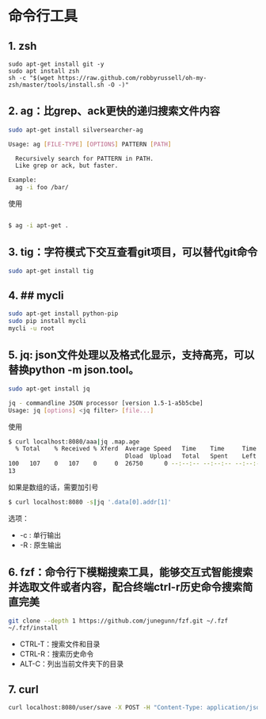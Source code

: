 # 命令行工具

## 1. zsh

```
sudo apt-get install git -y
sudo apt install zsh
sh -c "$(wget https://raw.github.com/robbyrussell/oh-my-zsh/master/tools/install.sh -O -)"

```

## 2. ag：比grep、ack更快的递归搜索文件内容

```bash
sudo apt-get install silversearcher-ag

Usage: ag [FILE-TYPE] [OPTIONS] PATTERN [PATH]

  Recursively search for PATTERN in PATH.
  Like grep or ack, but faster.

Example:
  ag -i foo /bar/
```
使用

```bash

$ ag -i apt-get .

```







## 3. tig：字符模式下交互查看git项目，可以替代git命令



```bash
sudo apt-get install tig
```





## 4. ## mycli


```bash
sudo apt-get install python-pip
sudo pip install mycli
mycli -u root
```

## 5. jq: json文件处理以及格式化显示，支持高亮，可以替换python -m json.tool。

```bash
sudo apt-get install jq

jq - commandline JSON processor [version 1.5-1-a5b5cbe]
Usage: jq [options] <jq filter> [file...]


```

使用

```bash
$ curl localhost:8080/aaa|jq .map.age   
  % Total    % Received % Xferd  Average Speed   Time    Time     Time  Current
                                 Dload  Upload   Total   Spent    Left  Speed
100   107    0   107    0     0  26750      0 --:--:-- --:--:-- --:--:-- 26750
13

```


如果是数组的话，需要加引号

```bash
$ curl localhost:8080 -s|jq '.data[0].addr[1]'

```


选项：

* -c : 单行输出
* -R : 原生输出



## 6. fzf：命令行下模糊搜索工具，能够交互式智能搜索并选取文件或者内容，配合终端ctrl-r历史命令搜索简直完美


```bash
git clone --depth 1 https://github.com/junegunn/fzf.git ~/.fzf
~/.fzf/install
```


- CTRL-T：搜索文件和目录
- CTRL-R：搜索历史命令
- ALT-C：列出当前文件夹下的目录




## 7. curl

```bash
curl localhost:8080/user/save -X POST -H "Content-Type: application/json" --data '{"id":"2","username":"jack","password":"123","status":"ENABLED"}'
```





